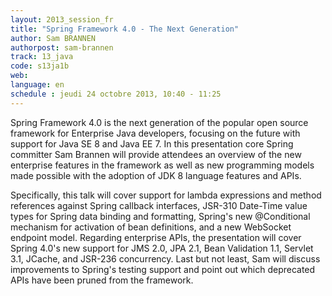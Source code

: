 ```yaml
---
layout: 2013_session_fr
title: "Spring Framework 4.0 - The Next Generation"
author: Sam BRANNEN
authorpost: sam-brannen
track: 13_java
code: s13ja1b
web: 
language: en
schedule : jeudi 24 octobre 2013, 10:40 - 11:25
---
```


Spring Framework 4.0 is the next generation of the popular open source framework for Enterprise Java developers, focusing on the future with support for Java SE 8 and Java EE 7. In this presentation core Spring committer Sam Brannen will provide attendees an overview of the new enterprise features in the framework as well as new programming models made possible with the adoption of JDK 8 language features and APIs.

Specifically, this talk will cover support for lambda expressions and method references against Spring callback interfaces, JSR-310 Date-Time value types for Spring data binding and formatting, Spring's new @Conditional mechanism for activation of bean definitions, and a new WebSocket endpoint model. Regarding enterprise APIs, the presentation will cover Spring 4.0's new support for JMS 2.0, JPA 2.1, Bean Validation 1.1, Servlet 3.1, JCache, and JSR-236 concurrency. Last but not least, Sam will discuss improvements to Spring's testing support and point out which deprecated APIs have been pruned from the framework.
